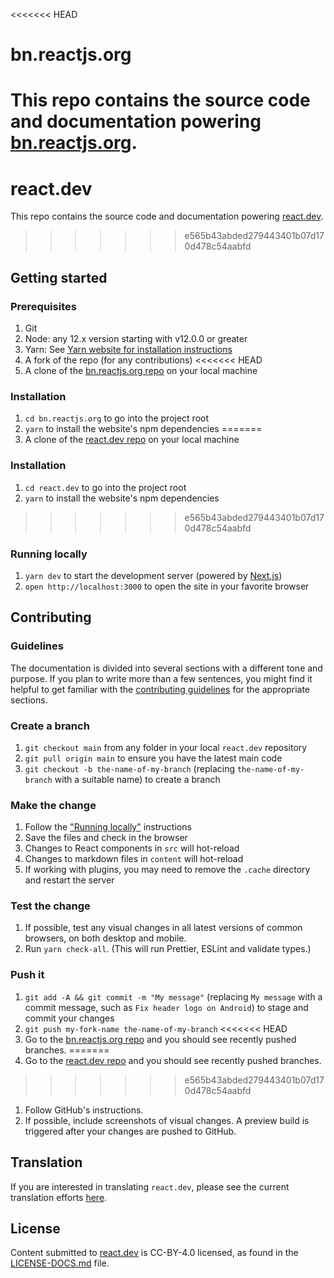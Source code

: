 <<<<<<< HEAD
# bn.reactjs.org

This repo contains the source code and documentation powering [bn.reactjs.org](https://bn.reactjs.org/).
=======
# react.dev

This repo contains the source code and documentation powering [react.dev](https://react.dev/).
>>>>>>> e565b43abded279443401b07d170d478c54aabfd

## Getting started

### Prerequisites

1. Git
1. Node: any 12.x version starting with v12.0.0 or greater
1. Yarn: See [Yarn website for installation instructions](https://yarnpkg.com/lang/en/docs/install/)
1. A fork of the repo (for any contributions)
<<<<<<< HEAD
1. A clone of the [bn.reactjs.org repo](https://github.com/reactjs/bn.reactjs.org) on your local machine

### Installation

1. `cd bn.reactjs.org` to go into the project root
1. `yarn` to install the website's npm dependencies
=======
1. A clone of the [react.dev repo](https://github.com/reactjs/react.dev) on your local machine

### Installation

1. `cd react.dev` to go into the project root
3. `yarn` to install the website's npm dependencies
>>>>>>> e565b43abded279443401b07d170d478c54aabfd

### Running locally

1. `yarn dev` to start the development server (powered by [Next.js](https://nextjs.org/))
1. `open http://localhost:3000` to open the site in your favorite browser

## Contributing

### Guidelines

The documentation is divided into several sections with a different tone and purpose. If you plan to write more than a few sentences, you might find it helpful to get familiar with the [contributing guidelines](https://github.com/reactjs/react.dev/blob/main/CONTRIBUTING.md#guidelines-for-text) for the appropriate sections.

### Create a branch

1. `git checkout main` from any folder in your local `react.dev` repository
1. `git pull origin main` to ensure you have the latest main code
1. `git checkout -b the-name-of-my-branch` (replacing `the-name-of-my-branch` with a suitable name) to create a branch

### Make the change

1. Follow the ["Running locally"](#running-locally) instructions
1. Save the files and check in the browser
  1. Changes to React components in `src` will hot-reload
  1. Changes to markdown files in `content` will hot-reload
  1. If working with plugins, you may need to remove the `.cache` directory and restart the server

### Test the change

1. If possible, test any visual changes in all latest versions of common browsers, on both desktop and mobile.
2. Run `yarn check-all`. (This will run Prettier, ESLint and validate types.)

### Push it

1. `git add -A && git commit -m "My message"` (replacing `My message` with a commit message, such as `Fix header logo on Android`) to stage and commit your changes
1. `git push my-fork-name the-name-of-my-branch`
<<<<<<< HEAD
1. Go to the [bn.reactjs.org repo](https://github.com/reactjs/bn.reactjs.org) and you should see recently pushed branches.
=======
1. Go to the [react.dev repo](https://github.com/reactjs/react.dev) and you should see recently pushed branches.
>>>>>>> e565b43abded279443401b07d170d478c54aabfd
1. Follow GitHub's instructions.
1. If possible, include screenshots of visual changes. A preview build is triggered after your changes are pushed to GitHub.

## Translation

If you are interested in translating `react.dev`, please see the current translation efforts [here](https://github.com/reactjs/react.dev/issues/4135).

## License
Content submitted to [react.dev](https://react.dev/) is CC-BY-4.0 licensed, as found in the [LICENSE-DOCS.md](https://github.com/reactjs/react.dev/blob/master/LICENSE-DOCS.md) file.
